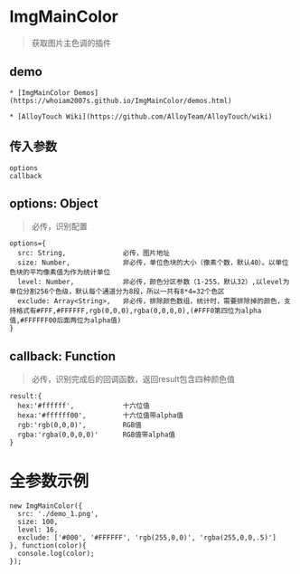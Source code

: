 # ImgMainColor
> 获取图片主色调的插件

## demo
```
* [ImgMainColor Demos](https://whoiam2007s.github.io/ImgMainColor/demos.html)

* [AlloyTouch Wiki](https://github.com/AlloyTeam/AlloyTouch/wiki)

```

## 传入参数
```
options
callback
```

## options: Object 
> 必传，识别配置
```
options={
  src: String,              必传，图片地址
  size: Number,             非必传，单位色块的大小（像素个数，默认40）。以单位色块的平均像素值为作为统计单位
  level: Number,            非必传，颜色分区参数（1-255，默认32）,以level为单位分割256个色级，默认每个通道分为8段，所以一共有8*4=32个色区
  exclude: Array<String>,   非必传，排除颜色数组，统计时，需要排除掉的颜色，支持格式有#FFF,#FFFFFF,rgb(0,0,0),rgba(0,0,0,0),(#FFF0第四位为alpha值,#FFFFFF00后面两位为alpha值)
}
```

## callback: Function 
> 必传，识别完成后的回调函数，返回result包含四种颜色值
```
result:{
  hex:'#ffffff',            十六位值
  hexa:'#ffffff00',         十六位值带alpha值
  rgb:'rgb(0,0,0)',         RGB值
  rgba:'rgba(0,0,0,0)'      RGB值带alpha值
}
```

# 全参数示例
```
new ImgMainColor({
  src: './demo_1.png',
  size: 100,
  level: 16,
  exclude: ['#000', '#FFFFFF', 'rgb(255,0,0)', 'rgba(255,0,0,.5)']      
}, function(color){
  console.log(color);
});

```
